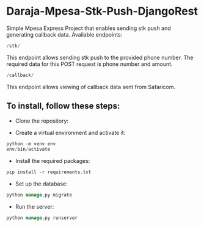 # Daraja-Mpesa-Stk-Push-DjangoRest
Simple Mpesa Express Project that enables sending stk push and generating callback data.
Available endpoints:

```sql
/stk/
 ```
This endpoint allows sending stk push to the provided phone number. The required data for this POST request is phone number and amount.

```sql
/callback/
 ```
This endpoint allows viewing of callback data sent from Safaricom.

## To install, follow these steps:

- Clone the repository:
 
- Create a virtual environment and activate it:
```sql
python -m venv env
env/bin/activate
```
- Install the required packages:
```sql
pip install -r requirements.txt 
```
- Set up the database:
```sql
python manage.py migrate
```
- Run the server:
```sql
python manage.py runserver
